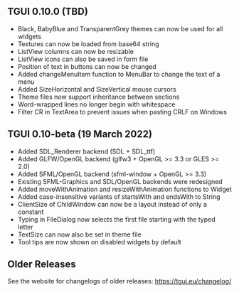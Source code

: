 TGUI 0.10.0  (TBD)
------------------

- Black, BabyBlue and TransparentGrey themes can now be used for all widgets
- Textures can now be loaded from base64 string
- ListView columns can now be resizable
- ListView icons can also be saved in form file
- Position of text in buttons can now be changed
- Added changeMenuItem function to MenuBar to change the text of a menu
- Added SizeHorizontal and SizeVertical mouse cursors
- Theme files now support inheritance between sections
- Word-wrapped lines no longer begin with whitespace
- Filter CR in TextArea to prevent issues when pasting CRLF on Windows


TGUI 0.10-beta (19 March 2022)
------------------------------

- Added SDL\_Renderer backend (SDL + SDL\_ttf)
- Added GLFW/OpenGL backend (glfw3 + OpenGL >= 3.3 or GLES >= 2.0)
- Added SFML/OpenGL backend (sfml-window + OpenGL >= 3.3)
- Existing SFML-Graphics and SDL/OpenGL backends were redesigned
- Added moveWithAnimation and resizeWithAnimation functions to Widget
- Added case-insensitive variants of startsWith and endsWith to String
- ClientSize of ChildWindow can now be a layout instead of only a constant
- Typing in FileDialog now selects the first file starting with the typed letter
- TextSize can now also be set in theme file
- Tool tips are now shown on disabled widgets by default


Older Releases
--------------

See the website for changelogs of older releases: https://tgui.eu/changelog/
